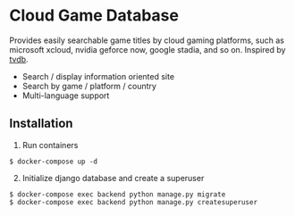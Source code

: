 # Cloud Game Database

Provides easily searchable game titles by cloud gaming platforms, such as microsoft xcloud, nvidia geforce now, google stadia, and so on. Inspired by [tvdb](http://thetvdb.com).

- Search / display information oriented site
- Search by game / platform / country
- Multi-language support

## Installation

1. Run containers
```
$ docker-compose up -d
```

2. Initialize django database and create a superuser
```
$ docker-compose exec backend python manage.py migrate
$ docker-compose exec backend python manage.py createsuperuser
```
